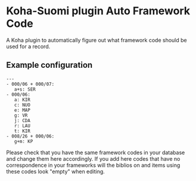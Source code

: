 # Koha-Suomi plugin Auto Framework Code

A Koha plugin to automatically figure out what framework code should be used
for a record.

## Example configuration

```
---
- 000/06 + 000/07:
   a+s: SER
- 000/06:
   a: KIR
   c: NUO
   e: MAP
   g: VR
   j: CDA
   r: LAU
   t: KIR
- 008/26 + 000/06:
   g+m: KP
```

Please check that you have the same framework codes in your database and change them here accordingly. If you add here codes that have no correspondence in your frameworks will the biblios on and items using these codes look "empty" when editing.
